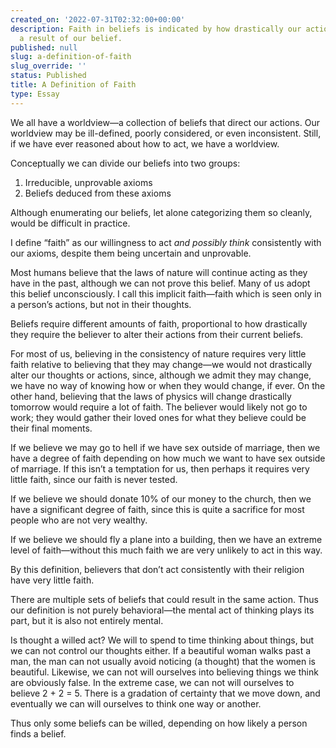 ```yaml
---
created_on: '2022-07-31T02:32:00+00:00'
description: Faith in beliefs is indicated by how drastically our actions change as
  a result of our belief.
published: null
slug: a-definition-of-faith
slug_override: ''
status: Published
title: A Definition of Faith
type: Essay
---
```

We all have a worldview—a collection of beliefs that direct our actions. Our worldview may be ill-defined, poorly considered, or even inconsistent. Still, if we have ever reasoned about how to act, we have a worldview.

Conceptually we can divide our beliefs into two groups:

1.  Irreducible, unprovable axioms
2.  Beliefs deduced from these axioms

Although enumerating our beliefs, let alone categorizing them so cleanly, would be difficult in practice.

I define “faith” as our willingness to act *and possibly think* consistently with our axioms, despite them being uncertain and unprovable.

Most humans believe that the laws of nature will continue acting as they have in the past, although we can not prove this belief. Many of us adopt this belief unconsciously. I call this implicit faith—faith which is seen only in a person’s actions, but not in their thoughts.

Beliefs require different amounts of faith, proportional to how drastically they require the believer to alter their actions from their current beliefs.

For most of us, believing in the consistency of nature requires very little faith relative to believing that they may change—we would not drastically alter our thoughts or actions, since, although we admit they may change, we have no way of knowing how or when they would change, if ever. On the other hand, believing that the laws of physics will change drastically tomorrow would require a lot of faith. The believer would likely not go to work; they would gather their loved ones for what they believe could be their final moments.

If we believe we may go to hell if we have sex outside of marriage, then we have a degree of faith depending on how much we want to have sex outside of marriage. If this isn’t a temptation for us, then perhaps it requires very little faith, since our faith is never tested.

If we believe we should donate 10% of our money to the church, then we have a significant degree of faith, since this is quite a sacrifice for most people who are not very wealthy.

If we believe we should fly a plane into a building, then we have an extreme level of faith—without this much faith we are very unlikely to act in this way.

By this definition, believers that don’t act consistently with their religion have very little faith.

There are multiple sets of beliefs that could result in the same action. Thus our definition is not purely behavioral—the mental act of thinking plays its part, but it is also not entirely mental.

Is thought a willed act? We will to spend to time thinking about things, but we can not control our thoughts either. If a beautiful woman walks past a man, the man can not usually avoid noticing (a thought) that the women is beautiful. Likewise, we can not will ourselves into believing things we think are obviously false. In the extreme case, we can not will ourselves to believe 2 + 2 = 5. There is a gradation of certainty that we move down, and eventually we can will ourselves to think one way or another.

Thus only some beliefs can be willed, depending on how likely a person finds a belief.
